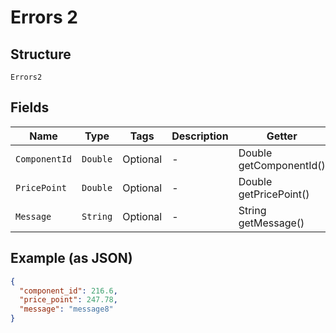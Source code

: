 
# Errors 2

## Structure

`Errors2`

## Fields

| Name | Type | Tags | Description | Getter | Setter |
|  --- | --- | --- | --- | --- | --- |
| `ComponentId` | `Double` | Optional | - | Double getComponentId() | setComponentId(Double componentId) |
| `PricePoint` | `Double` | Optional | - | Double getPricePoint() | setPricePoint(Double pricePoint) |
| `Message` | `String` | Optional | - | String getMessage() | setMessage(String message) |

## Example (as JSON)

```json
{
  "component_id": 216.6,
  "price_point": 247.78,
  "message": "message8"
}
```

